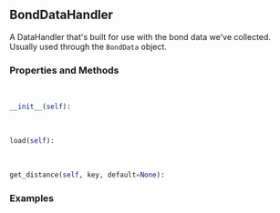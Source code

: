 ## <a id="McUtils.Data.BondData.BondDataHandler">BondDataHandler</a>
A DataHandler that's built for use with the bond data we've collected.
Usually used through the `BondData` object.

### Properties and Methods
<a id="McUtils.Data.BondData.BondDataHandler.__init__" class="docs-object-method">&nbsp;</a>
```python
__init__(self): 
```

<a id="McUtils.Data.BondData.BondDataHandler.load" class="docs-object-method">&nbsp;</a>
```python
load(self): 
```

<a id="McUtils.Data.BondData.BondDataHandler.get_distance" class="docs-object-method">&nbsp;</a>
```python
get_distance(self, key, default=None): 
```

### Examples


